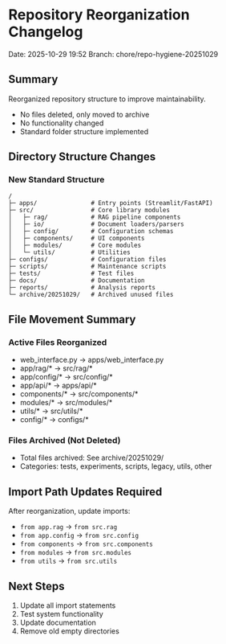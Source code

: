 # Repository Reorganization Changelog

Date: 2025-10-29 19:52
Branch: chore/repo-hygiene-20251029

## Summary

Reorganized repository structure to improve maintainability.
- No files deleted, only moved to archive
- No functionality changed
- Standard folder structure implemented

## Directory Structure Changes

### New Standard Structure
```
/
├─ apps/               # Entry points (Streamlit/FastAPI)
├─ src/                # Core library modules
│   ├─ rag/            # RAG pipeline components
│   ├─ io/             # Document loaders/parsers
│   ├─ config/         # Configuration schemas
│   ├─ components/     # UI components
│   ├─ modules/        # Core modules
│   └─ utils/          # Utilities
├─ configs/            # Configuration files
├─ scripts/            # Maintenance scripts
├─ tests/              # Test files
├─ docs/               # Documentation
├─ reports/            # Analysis reports
└─ archive/20251029/   # Archived unused files
```

## File Movement Summary

### Active Files Reorganized
- web_interface.py → apps/web_interface.py
- app/rag/* → src/rag/*
- app/config/* → src/config/*
- app/api/* → apps/api/*
- components/* → src/components/*
- modules/* → src/modules/*
- utils/* → src/utils/*
- config/* → configs/*

### Files Archived (Not Deleted)
- Total files archived: See archive/20251029/
- Categories: tests, experiments, scripts, legacy, utils, other

## Import Path Updates Required

After reorganization, update imports:
- `from app.rag` → `from src.rag`
- `from app.config` → `from src.config`
- `from components` → `from src.components`
- `from modules` → `from src.modules`
- `from utils` → `from src.utils`

## Next Steps

1. Update all import statements
2. Test system functionality
3. Update documentation
4. Remove old empty directories

